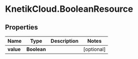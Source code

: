 # KnetikCloud.BooleanResource

## Properties
Name | Type | Description | Notes
------------ | ------------- | ------------- | -------------
**value** | **Boolean** |  | [optional] 


